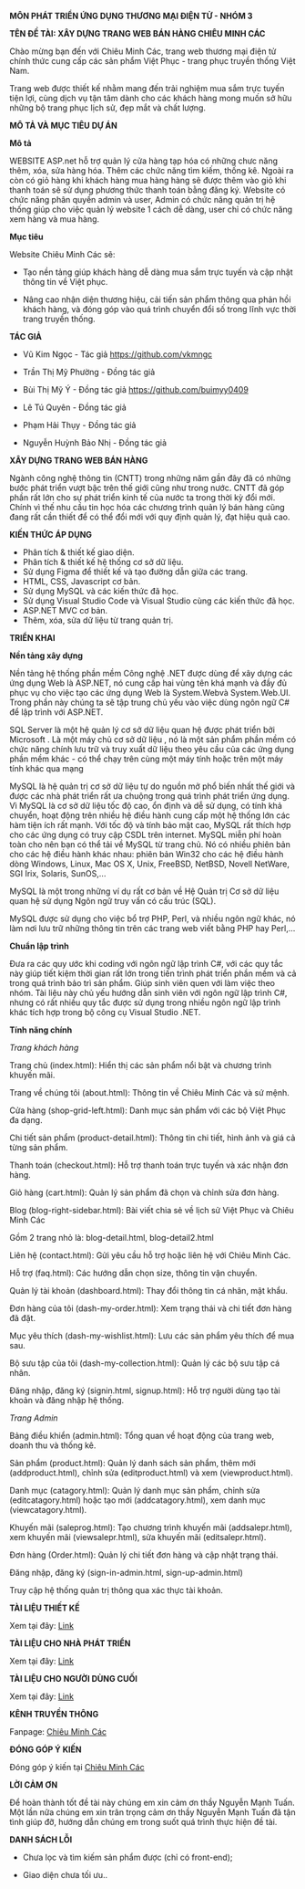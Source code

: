 
**MÔN PHÁT TRIỂN ỨNG DỤNG THƯƠNG MẠI ĐIỆN TỬ - NHÓM 3**

**TÊN ĐỀ TÀI: XÂY DỰNG TRANG WEB BÁN HÀNG CHIÊU MINH CÁC**

Chào mừng bạn đến với Chiêu Minh Các, trang web thương mại điện tử chính thức cung cấp các sản phẩm Việt Phục - trang phục truyền thống Việt Nam.

Trang web được thiết kế nhằm mang đến trải nghiệm mua sắm trực tuyến tiện lợi, cùng dịch vụ tận tâm dành cho các khách hàng mong muốn sở hữu những bộ trang phục lịch sử, đẹp mắt và chất lượng.

**MÔ TẢ VÀ MỤC TIÊU DỰ ÁN**

**Mô tả**

WEBSITE ASP.net hỗ trợ quản lý cửa hàng tạp hóa có những chưc năng thêm, xóa, sửa hàng hóa. Thêm các chức năng tìm kiếm, thống kê. Ngoài ra còn có giỏ hàng khi khách hàng mua hàng hàng sẽ được thêm vào giỏ khi thanh toán sẽ sử dụng phương thức thanh toán bằng đăng ký. Website có chức năng phân quyền admin và user, Admin có chức năng quản trị hệ thống giúp cho việc quản lý website 1 cách dễ dàng, user chỉ có chức năng xem hàng và mua hàng.

**Mục tiêu**

Website Chiêu Minh Các sẽ:

- Tạo nền tảng giúp khách hàng dễ dàng mua sắm trực tuyến và cập nhật thông tin về Việt phục.

- Nâng cao nhận diện thương hiệu, cải tiến sản phẩm thông qua phản hồi khách hàng, và đóng góp vào quá trình chuyển đổi số trong lĩnh vực thời trang truyền thống.

**TÁC GIẢ**

- Vũ Kim Ngọc - Tác giả https://github.com/vkmngc

- Trần Thị Mỹ Phường - Đồng tác giả

- Bùi Thị Mỹ Ý - Đồng tác giả https://github.com/buimyy0409

- Lê Tú Quyên - Đồng tác giả

- Phạm Hải Thụy - Đồng tác giả

- Nguyễn Huỳnh Bảo Nhị - Đồng tác giả

**XÂY DỰNG TRANG WEB BÁN HÀNG**

Ngành công nghệ thông tin (CNTT) trong những năm gần đây đã có những bước phát triển vượt bậc trên thế giới cũng như trong nước. CNTT đã góp phần rất lớn cho sự phát triển kinh tế của nước ta trong thời kỳ đổi mới. Chính vì thế nhu cầu tin học hóa các chương trình quản lý bán hàng cũng đang rất cần thiết để có thể đổi mới với quy định quản lý, đạt hiệu quả cao.

**KIẾN THỨC ÁP DỤNG**
- Phân tích & thiết kế giao diện.
- Phân tích & thiết kế hệ thống cơ sở dữ liệu.
- Sử dụng Figma để thiết kế và tạo đường dẫn giữa các trang.
- HTML, CSS, Javascript cơ bản.
- Sử dụng MySQL và các kiến thức đã học.
- Sử dụng Visual Studio Code và Visual Studio cùng các kiến thức đã học.
- ASP.NET MVC cơ bản.
- Thêm, xóa, sửa dữ liệu từ trang quản trị.

**TRIỂN KHAI**

**Nền tảng xây dựng**

Nền tảng hệ thống phần mềm Công nghệ .NET được dùng để xây dựng các ứng dụng Web là ASP.NET, nó cung cấp hai vùng tên khá mạnh và đầy đủ phục vụ cho việc tạo các ứng dụng Web là System.Webvà System.Web.UI. Trong phần này chúng ta sẽ tập trung chủ yếu vào việc dùng ngôn ngữ C# để lập trình với ASP.NET.

SQL Server là một hệ quản lý cơ sở dữ liệu quan hệ được phát triển bởi Microsoft . Là một máy chủ cơ sở dữ liệu , nó là một sản phẩm phần mềm có chức năng chính lưu trữ và truy xuất dữ liệu theo yêu cầu của các ứng dụng phần mềm khác - có thể chạy trên cùng một máy tính hoặc trên một máy tính khác qua mạng

MySQL là hệ quản trị cơ sở dữ liệu tự do nguồn mở phổ biến nhất thế giới và được các nhà phát triển rất ưa chuộng trong quá trình phát triển ứng dụng. Vì MySQL là cơ sở dữ liệu tốc độ cao, ổn định và dễ sử dụng, có tính khả chuyển, hoạt động trên nhiều hệ điều hành cung cấp một hệ thống lớn các hàm tiện ích rất mạnh. Với tốc độ và tính bảo mật cao, MySQL rất thích hợp cho các ứng dụng có truy cập CSDL trên internet. MySQL miễn phí hoàn toàn cho nên bạn có thể tải về MySQL từ trang chủ. Nó có nhiều phiên bản cho các hệ điều hành khác nhau: phiên bản Win32 cho các hệ điều hành dòng Windows, Linux, Mac OS X, Unix, FreeBSD, NetBSD, Novell NetWare, SGI Irix, Solaris, SunOS,...

MySQL là một trong những ví dụ rất cơ bản về Hệ Quản trị Cơ sở dữ liệu quan hệ sử dụng Ngôn ngữ truy vấn có cấu trúc (SQL).

MySQL được sử dụng cho việc bổ trợ PHP, Perl, và nhiều ngôn ngữ khác, nó làm nơi lưu trữ những thông tin trên các trang web viết bằng PHP hay Perl,...

**Chuẩn lập trình**

Đưa ra các quy ước khi coding với ngôn ngữ lập trình C#, với các quy tắc này giúp tiết kiệm thời gian rất lớn trong tiến trình phát triển phần mềm và cả trong quá trình bảo trì sản phẩm. Giúp sinh viên quen với làm việc theo nhóm. Tài liệu này chủ yếu hướng dẫn sinh viên với ngôn ngữ lập trình C#, nhưng có rất nhiều quy tắc được sử dụng trong nhiều ngôn ngữ lập trình khác tích hợp trong bộ công cụ Visual Studio .NET.

**Tính năng chính**

_Trang khách hàng_

Trang chủ (index.html): Hiển thị các sản phẩm nổi bật và chương trình khuyến mãi.

Trang về chúng tôi (about.html): Thông tin về Chiêu Minh Các và sứ mệnh.

Cửa hàng (shop-grid-left.html): Danh mục sản phẩm với các bộ Việt Phục đa dạng.

Chi tiết sản phẩm (product-detail.html): Thông tin chi tiết, hình ảnh và giá cả từng sản phẩm.

Thanh toán (checkout.html): Hỗ trợ thanh toán trực tuyến và xác nhận đơn hàng.

Giỏ hàng (cart.html): Quản lý sản phẩm đã chọn và chỉnh sửa đơn hàng.

Blog (blog-right-sidebar.html): Bài viết chia sẻ về lịch sử Việt Phục và Chiêu Minh Các

Gồm 2 trang nhỏ là: blog-detail.html, blog-detail2.html

Liên hệ (contact.html): Gửi yêu cầu hỗ trợ hoặc liên hệ với Chiêu Minh Các.

Hỗ trợ (faq.html): Các hướng dẫn chọn size, thông tin vận chuyển.

Quản lý tài khoản (dashboard.html): Thay đổi thông tin cá nhân, mật khẩu.

Đơn hàng của tôi (dash-my-order.html): Xem trạng thái và chi tiết đơn hàng đã đặt.

Mục yêu thích (dash-my-wishlist.html): Lưu các sản phẩm yêu thích để mua sau.

Bộ sưu tập của tôi (dash-my-collection.html): Quản lý các bộ sưu tập cá nhân.

Đăng nhập, đăng ký (signin.html, signup.html): Hỗ trợ người dùng tạo tài khoản và đăng nhập hệ thống.


_Trang Admin_

Bảng điều khiển (admin.html): Tổng quan về hoạt động của trang web, doanh thu và thống kê.

Sản phẩm (product.html): Quản lý danh sách sản phẩm, thêm mới (addproduct.html), chỉnh sửa (editproduct.html) và xem (viewproduct.html).

Danh mục (catagory.html): Quản lý danh mục sản phẩm, chỉnh sửa (editcatagory.html) hoặc tạo mới (addcatagory.html), xem danh mục (viewcatagory.html).

Khuyến mãi (saleprog.html): Tạo chương trình khuyến mãi (addsalepr.html), xem khuyến mãi (viewsalepr.html), sửa khuyến mãi (editsalepr.html).

Đơn hàng (Order.html): Quản lý chi tiết đơn hàng và cập nhật trạng thái.

Đăng nhập, đăng ký (sign-in-admin.html, sign-up-admin.html)

Truy cập hệ thống quản trị thông qua xác thực tài khoản.

**TÀI LIỆU THIẾT KẾ**

Xem tại đây: [Link](https://github.com/vkmngc/Nhom3-main/blob/main/T%C3%A0iLi%E1%BB%87uTh%E1%BA%BFtK%E1%BA%BF.md)

**TÀI LIỆU CHO NHÀ PHÁT TRIỂN**

Xem tại đây: [Link](https://github.com/vkmngc/Nhom3-main/blob/main/T%C3%A0iLi%E1%BB%87uChoNh%C3%A0Ph%C3%A1tTri%E1%BB%83n.md)

**TÀI LIỆU CHO NGƯỜI DÙNG CUỐI**   

Xem tại đây: [Link](https://github.com/vkmngc/Nhom3-main/blob/main/T%C3%A0iLi%E1%BB%87uChoNg%C6%B0%E1%BB%9DiD%C3%B9ngCu%E1%BB%91i.md)

**KÊNH TRUYỀN THÔNG**

Fanpage: [Chiêu Minh Các](https://www.facebook.com/ChieuMinhCac)

**ĐÓNG GÓP Ý KIẾN**

Đóng góp ý kiến tại [Chiêu Minh Các](https://www.facebook.com/ChieuMinhCac)

**LỜI CẢM ƠN**

Để hoàn thành tốt đề tài này chúng em xin cảm ơn thầy Nguyễn Mạnh Tuấn. Một lần nữa chúng em xin trân trọng cảm ơn thầy Nguyễn Mạnh Tuấn đã tận tình giúp đỡ, hướng dẫn chúng em trong suốt quá trình thực hiện đề tài.

**DANH SÁCH LỖI**

- Chưa lọc và tìm kiếm sản phẩm được (chỉ có front-end);

- Giao diện chưa tối ưu..